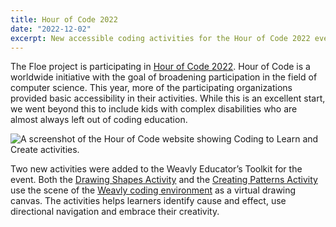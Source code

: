 ```yaml
---
title: Hour of Code 2022
date: "2022-12-02"
excerpt: New accessible coding activities for the Hour of Code 2022 event.
---
```


The Floe project is participating in [Hour of Code 2022](https://hourofcode.com/ca/learn).
Hour of Code is a worldwide initiative with the goal of broadening participation in the
field of computer science. This year, more of the participating organizations provided
basic accessibility in their activities. While this is an excellent start, we went beyond
this to include kids with complex disabilities who are almost always left out of
coding education.

<img src="/news/images/HourOfCode.png"
alt="A screenshot of the Hour of Code website showing Coding to Learn and Create activities.">

Two new activities were added to the Weavly Educator’s Toolkit for the event. Both the
[Drawing Shapes Activity](https://weavly.org/learn/activities/drawing-shapes/) and the
[Creating Patterns Activity](https://weavly.org/learn/activities/creating-patterns/) use
the scene of the [Weavly coding environment](https://create.weavly.org) as a virtual
drawing canvas. The activities helps learners identify cause and effect, use
directional navigation and embrace their creativity.
